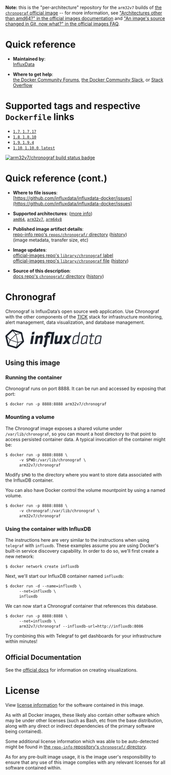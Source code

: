 <!--

********************************************************************************

WARNING:

    DO NOT EDIT "chronograf/README.md"

    IT IS AUTO-GENERATED

    (from the other files in "chronograf/" combined with a set of templates)

********************************************************************************

-->

**Note:** this is the "per-architecture" repository for the `arm32v7` builds of [the `chronograf` official image](https://hub.docker.com/_/chronograf) -- for more information, see ["Architectures other than amd64?" in the official images documentation](https://github.com/docker-library/official-images#architectures-other-than-amd64) and ["An image's source changed in Git, now what?" in the official images FAQ](https://github.com/docker-library/faq#an-images-source-changed-in-git-now-what).

# Quick reference

-	**Maintained by**:  
	[InfluxData](https://github.com/influxdata/influxdata-docker)

-	**Where to get help**:  
	[the Docker Community Forums](https://forums.docker.com/), [the Docker Community Slack](https://dockr.ly/slack), or [Stack Overflow](https://stackoverflow.com/search?tab=newest&q=docker)

# Supported tags and respective `Dockerfile` links

-	[`1.7`, `1.7.17`](https://github.com/influxdata/influxdata-docker/blob/b827ab25d730659b98439d1c0cbfb17baf60b468/chronograf/1.7/Dockerfile)
-	[`1.8`, `1.8.10`](https://github.com/influxdata/influxdata-docker/blob/b827ab25d730659b98439d1c0cbfb17baf60b468/chronograf/1.8/Dockerfile)
-	[`1.9`, `1.9.4`](https://github.com/influxdata/influxdata-docker/blob/b827ab25d730659b98439d1c0cbfb17baf60b468/chronograf/1.9/Dockerfile)
-	[`1.10`, `1.10.0`, `latest`](https://github.com/influxdata/influxdata-docker/blob/b827ab25d730659b98439d1c0cbfb17baf60b468/chronograf/1.10/Dockerfile)

[![arm32v7/chronograf build status badge](https://img.shields.io/jenkins/s/https/doi-janky.infosiftr.net/job/multiarch/job/arm32v7/job/chronograf.svg?label=arm32v7/chronograf%20%20build%20job)](https://doi-janky.infosiftr.net/job/multiarch/job/arm32v7/job/chronograf/)

# Quick reference (cont.)

-	**Where to file issues**:  
	[https://github.com/influxdata/influxdata-docker/issues](https://github.com/influxdata/influxdata-docker/issues)

-	**Supported architectures**: ([more info](https://github.com/docker-library/official-images#architectures-other-than-amd64))  
	[`amd64`](https://hub.docker.com/r/amd64/chronograf/), [`arm32v7`](https://hub.docker.com/r/arm32v7/chronograf/), [`arm64v8`](https://hub.docker.com/r/arm64v8/chronograf/)

-	**Published image artifact details**:  
	[repo-info repo's `repos/chronograf/` directory](https://github.com/docker-library/repo-info/blob/master/repos/chronograf) ([history](https://github.com/docker-library/repo-info/commits/master/repos/chronograf))  
	(image metadata, transfer size, etc)

-	**Image updates**:  
	[official-images repo's `library/chronograf` label](https://github.com/docker-library/official-images/issues?q=label%3Alibrary%2Fchronograf)  
	[official-images repo's `library/chronograf` file](https://github.com/docker-library/official-images/blob/master/library/chronograf) ([history](https://github.com/docker-library/official-images/commits/master/library/chronograf))

-	**Source of this description**:  
	[docs repo's `chronograf/` directory](https://github.com/docker-library/docs/tree/master/chronograf) ([history](https://github.com/docker-library/docs/commits/master/chronograf))

# Chronograf

Chronograf is InfluxData’s open source web application. Use Chronograf with the other components of the [TICK](https://www.influxdata.com/products/) stack for infrastructure monitoring, alert management, data visualization, and database management.

![logo](https://raw.githubusercontent.com/docker-library/docs/43d87118415bb75d7bb107683e79cd6d69186f67/chronograf/logo.png)

## Using this image

### Running the container

Chronograf runs on port 8888. It can be run and accessed by exposing that port:

```console
$ docker run -p 8888:8888 arm32v7/chronograf
```

### Mounting a volume

The Chronograf image exposes a shared volume under `/var/lib/chronograf`, so you can mount a host directory to that point to access persisted container data. A typical invocation of the container might be:

```console
$ docker run -p 8888:8888 \
      -v $PWD:/var/lib/chronograf \
      arm32v7/chronograf
```

Modify `$PWD` to the directory where you want to store data associated with the InfluxDB container.

You can also have Docker control the volume mountpoint by using a named volume.

```console
$ docker run -p 8888:8888 \
      -v chronograf:/var/lib/chronograf \
      arm32v7/chronograf
```

### Using the container with InfluxDB

The instructions here are very similar to the instructions when using `telegraf` with `influxdb`. These examples assume you are using Docker's built-in service discovery capability. In order to do so, we'll first create a new network:

```console
$ docker network create influxdb
```

Next, we'll start our InfluxDB container named `influxdb`:

```console
$ docker run -d --name=influxdb \
      --net=influxdb \
      influxdb
```

We can now start a Chronograf container that references this database.

```console
$ docker run -p 8888:8888 \
      --net=influxdb \
      arm32v7/chronograf --influxdb-url=http://influxdb:8086
```

Try combining this with Telegraf to get dashboards for your infrastructure within minutes!

## Official Documentation

See the [official docs](https://docs.influxdata.com/chronograf/latest/) for information on creating visualizations.

# License

View [license information](https://github.com/influxdata/chronograf/blob/master/LICENSE) for the software contained in this image.

As with all Docker images, these likely also contain other software which may be under other licenses (such as Bash, etc from the base distribution, along with any direct or indirect dependencies of the primary software being contained).

Some additional license information which was able to be auto-detected might be found in [the `repo-info` repository's `chronograf/` directory](https://github.com/docker-library/repo-info/tree/master/repos/chronograf).

As for any pre-built image usage, it is the image user's responsibility to ensure that any use of this image complies with any relevant licenses for all software contained within.
